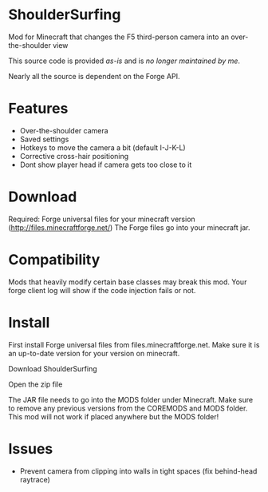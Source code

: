 ShoulderSurfing
===============

Mod for Minecraft that changes the F5 third-person camera into an over-the-shoulder view

This source code is provided _as-is_ and is _no longer maintained by me_.

Nearly all the source is dependent on the Forge API.

Features
========

* Over-the-shoulder camera
* Saved settings
* Hotkeys to move the camera a bit (default I-J-K-L)
* Corrective cross-hair positioning
* Dont show player head if camera gets too close to it

Download
========
Required: Forge universal files for your minecraft version (http://files.minecraftforge.net/)
The Forge files go into your minecraft jar.

Compatibility
=============
Mods that heavily modify certain base classes may break this mod. Your forge client log will show if the code injection fails or not.

Install
=======
First install Forge universal files from files.minecraftforge.net. Make sure it is an up-to-date version for your version on minecraft.

Download ShoulderSurfing

Open the zip file

The JAR file needs to go into the MODS folder under Minecraft. Make sure to remove any previous versions from the COREMODS and MODS folder. This mod will not work if placed anywhere but the MODS folder!

Issues
======
* Prevent camera from clipping into walls in tight spaces (fix behind-head raytrace)
